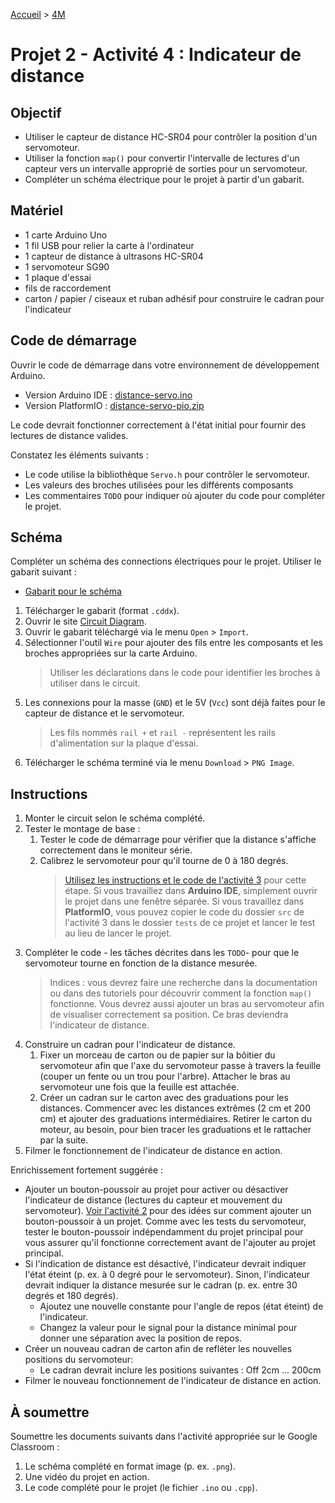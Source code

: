 [Accueil](./index.md) > [4M](./accueil4M.md#projet-2--circuits-électroniques-et-programmation)

# Projet 2 - Activité 4 : Indicateur de distance

## Objectif

- Utiliser le capteur de distance HC-SR04 pour contrôler la position d'un servomoteur.
- Utiliser la fonction `map()` pour convertir l'intervalle de lectures d'un capteur vers un intervalle approprié de sorties pour un servomoteur.
- Compléter un schéma électrique pour le projet à partir d'un gabarit.

## Matériel

- 1 carte Arduino Uno
- 1 fil USB pour relier la carte à l'ordinateur
- 1 capteur de distance à ultrasons HC-SR04
- 1 servomoteur SG90
- 1 plaque d'essai
- fils de raccordement
- carton / papier / ciseaux et ruban adhésif pour construire le cadran pour l'indicateur

## Code de démarrage

Ouvrir le code de démarrage dans votre environnement de développement Arduino.

- Version Arduino IDE : [distance-servo.ino](./assets/code/arduinoide/distance-servo.ino)
- Version PlatformIO : [distance-servo-pio.zip](./assets/code/platformio/distance-servo-pio.zip)

Le code devrait fonctionner correctement à l'état initial pour fournir des lectures de distance valides.

Constatez les éléments suivants :

- Le code utilise la bibliothèque `Servo.h` pour contrôler le servomoteur.
- Les valeurs des broches utilisées pour les différents composants
- Les commentaires `TODO` pour indiquer où ajouter du code pour compléter le projet.

## Schéma

Compléter un schéma des connections électriques pour le projet. Utiliser le gabarit suivant :

- [Gabarit pour le schéma](./assets/images/p2/distance-servo.cddx)

1. Télécharger le gabarit (format `.cddx`).
1. Ouvrir le site <a href="https://www.circuit-diagram.org/" target="_blank">Circuit Diagram</a>.
1. Ouvrir le gabarit téléchargé via le menu `Open` > `Import`.
1. Sélectionner l'outil `Wire` pour ajouter des fils entre les composants et les broches appropriées sur la carte Arduino.
   > Utiliser les déclarations dans le code pour identifier les broches à utiliser dans le circuit.
1. Les connexions pour la masse (`GND`) et le 5V (`Vcc`) sont déjà faites pour le capteur de distance et le servomoteur.
   > Les fils nommés `rail +` et `rail -` représentent les rails d'alimentation sur la plaque d'essai.
1. Télécharger le schéma terminé via le menu `Download` > `PNG Image`.

## Instructions

1. Monter le circuit selon le schéma complété.
1. Tester le montage de base :
   1. Tester le code de démarrage pour vérifier que la distance s'affiche correctement dans le moniteur série.
   1. Calibrez le servomoteur pour qu'il tourne de 0 à 180 degrés.
      > [Utilisez les instructions et le code de l'activité 3](p2-4m_act3.md) pour cette étape. Si vous travaillez dans **Arduino IDE**, simplement ouvrir le projet dans une fenêtre séparée. Si vous travaillez dans **PlatformIO**, vous pouvez copier le code du dossier `src` de l'activité 3 dans le dossier `tests` de ce projet et lancer le test au lieu de lancer le projet.
1. Compléter le code - les tâches décrites dans les `TODO`- pour que le servomoteur tourne en fonction de la distance mesurée.
   > Indices : vous devrez faire une recherche dans la documentation ou dans des tutoriels pour découvrir comment la fonction `map()` fonctionne. Vous devrez aussi ajouter un bras au servomoteur afin de visualiser correctement sa position. Ce bras deviendra l'indicateur de distance.
1. Construire un cadran pour l'indicateur de distance.
   1. Fixer un morceau de carton ou de papier sur la bôitier du servomoteur afin que l'axe du servomoteur passe à travers la feuille (couper un fente ou un trou pour l'arbre). Attacher le bras au servomoteur une fois que la feuille est attachée.
   1. Créer un cadran sur le carton avec des graduations pour les distances. Commencer avec les distances extrêmes (2 cm et 200 cm) et ajouter des graduations intermédiaires. Retirer le carton du moteur, au besoin, pour bien tracer les graduations et le rattacher par la suite.
1. Filmer le fonctionnement de l'indicateur de distance en action.

Enrichissement fortement suggérée :

- Ajouter un bouton-poussoir au projet pour activer ou désactiver l'indicateur de distance (lectures du capteur et mouvement du servomoteur). [Voir l'activité 2](p2-4m_act2.md) pour des idées sur comment ajouter un bouton-poussoir à un projet. Comme avec les tests du servomoteur, tester le bouton-poussoir indépendamment du projet principal pour vous assurer qu'il fonctionne correctement avant de l'ajouter au projet principal.
- Si l'indication de distance est désactivé, l'indicateur devrait indiquer l'état éteint (p. ex. à 0 degré pour le servomoteur). Sinon, l'indicateur devrait indiquer la distance mesurée sur le cadran (p. ex. entre 30 degrés et 180 degrés).
  - Ajoutez une nouvelle constante pour l'angle de repos (état éteint) de l'indicateur.
  - Changez la valeur pour le signal pour la distance minimal pour donner une séparation avec la position de repos.
- Créer un nouveau cadran de carton afin de refléter les nouvelles positions du servomoteur:
  - Le cadran devrait inclure les positions suivantes : Off 2cm ... 200cm
- Filmer le nouveau fonctionnement de l'indicateur de distance en action.

## À soumettre

Soumettre les documents suivants dans l'activité appropriée sur le Google Classroom :

1. Le schéma complété en format image (p. ex. `.png`).
1. Une vidéo du projet en action.
1. Le code complété pour le projet (le fichier `.ino` ou `.cpp`).
